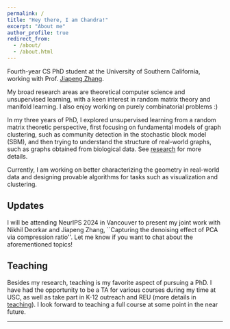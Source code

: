 ```yaml
---
permalink: /
title: "Hey there, I am Chandra!"
excerpt: "About me"
author_profile: true
redirect_from: 
  - /about/
  - /about.html
---
```

Fourth-year CS PhD student at the University of Southern California, working with Prof. [Jiapeng Zhang](https://sites.google.com/site/jiapeng0708/home).


My broad research areas are theoretical computer science and unsupervised learning, with a keen interest in random matrix theory and manifold learning. I also enjoy working on purely combinatorial problems :) 

In my three years of PhD, I explored unsupervised learning from a random matrix theoretic perspective, first focusing on fundamental models of graph clustering, such as community detection in the stochastic block model (SBM), and then trying to understand the structure of real-world graphs, such as graphs obtained from biological data. See [research](/home//research) for more details. 

Currently, I am working on better characterizing the geometry in real-world data and designing provable algorithms for tasks such as visualization and clustering.

## **Updates**

I will be attending NeurIPS 2024 in Vancouver to present my joint work with Nikhil Deorkar and Jiapeng Zhang, ``Capturing the denoising effect of PCA via compression ratio''. Let me know if you want to chat about the aforementioned topics!  


## **Teaching**

Besides my research, teaching is my favorite aspect of pursuing a PhD. I have had the opportunity to be a TA for various courses during my time at USC, as well as take part in K-12 outreach and REU (more details in [teaching](/home//teaching)). I look forward to teaching a full course at some point in the near future.


---









